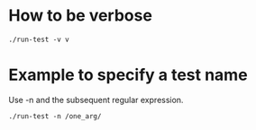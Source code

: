 # How to be verbose

    ./run-test -v v

# Example to specify a test name
Use -n and the subsequent regular expression.

    ./run-test -n /one_arg/

